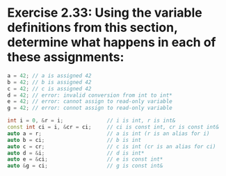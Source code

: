 # Exercise 2.33: Using the variable definitions from this section, determine what happens in each of these assignments:

```cpp
a = 42; // a is assigned 42
b = 42; // b is assigned 42
c = 42; // c is assigned 42
d = 42; // error: invalid conversion from int to int*
e = 42; // error: cannot assign to read-only variable
g = 42; // error: connot assign to read-only variable
```

```cpp
int i = 0, &r = i;				// i is int, r is int&
const int ci = i, &cr = ci;		// ci is const int, cr is const int&
auto a = r;						// a is int (r is an alias for i)
auto b = ci;					// b is int
auto c = cr;					// c is int (cr is an alias for ci)
auto d = &i; 					// d is int*
auto e = &ci;					// e is const int*
auto &g = ci;					// g is const int&
```